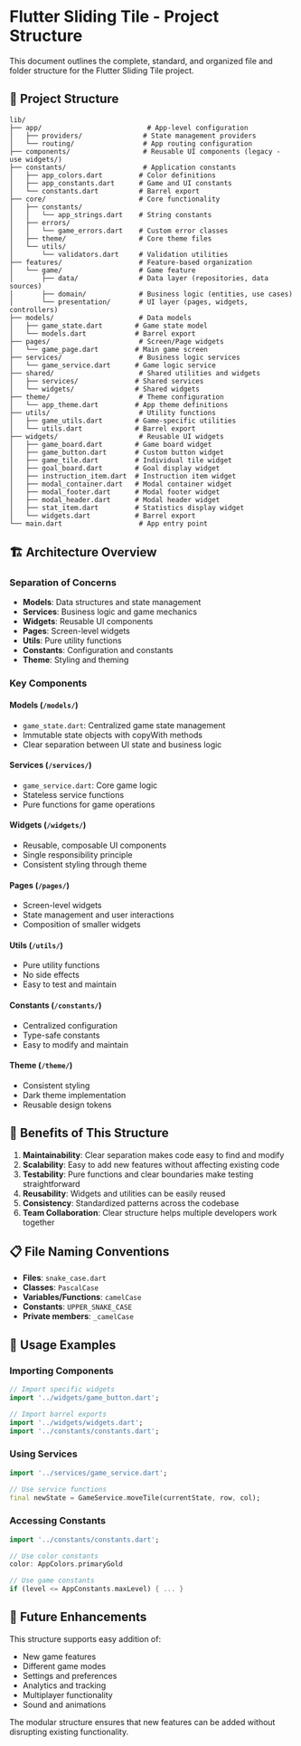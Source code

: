 # Flutter Sliding Tile - Project Structure

This document outlines the complete, standard, and organized file and folder structure for the Flutter Sliding Tile project.

## 📁 Project Structure

```
lib/
├── app/                          # App-level configuration
│   ├── providers/               # State management providers
│   └── routing/                 # App routing configuration
├── components/                  # Reusable UI components (legacy - use widgets/)
├── constants/                   # Application constants
│   ├── app_colors.dart         # Color definitions
│   ├── app_constants.dart      # Game and UI constants
│   └── constants.dart          # Barrel export
├── core/                       # Core functionality
│   ├── constants/
│   │   └── app_strings.dart    # String constants
│   ├── errors/
│   │   └── game_errors.dart    # Custom error classes
│   ├── theme/                  # Core theme files
│   └── utils/
│       └── validators.dart     # Validation utilities
├── features/                   # Feature-based organization
│   └── game/                   # Game feature
│       ├── data/               # Data layer (repositories, data sources)
│       ├── domain/             # Business logic (entities, use cases)
│       └── presentation/       # UI layer (pages, widgets, controllers)
├── models/                     # Data models
│   ├── game_state.dart        # Game state model
│   └── models.dart            # Barrel export
├── pages/                      # Screen/Page widgets
│   └── game_page.dart         # Main game screen
├── services/                   # Business logic services
│   └── game_service.dart      # Game logic service
├── shared/                     # Shared utilities and widgets
│   ├── services/              # Shared services
│   └── widgets/               # Shared widgets
├── theme/                      # Theme configuration
│   └── app_theme.dart         # App theme definitions
├── utils/                      # Utility functions
│   ├── game_utils.dart        # Game-specific utilities
│   └── utils.dart             # Barrel export
├── widgets/                    # Reusable UI widgets
│   ├── game_board.dart        # Game board widget
│   ├── game_button.dart       # Custom button widget
│   ├── game_tile.dart         # Individual tile widget
│   ├── goal_board.dart        # Goal display widget
│   ├── instruction_item.dart  # Instruction item widget
│   ├── modal_container.dart   # Modal container widget
│   ├── modal_footer.dart      # Modal footer widget
│   ├── modal_header.dart      # Modal header widget
│   ├── stat_item.dart         # Statistics display widget
│   └── widgets.dart           # Barrel export
└── main.dart                   # App entry point
```

## 🏗️ Architecture Overview

### **Separation of Concerns**

- **Models**: Data structures and state management
- **Services**: Business logic and game mechanics
- **Widgets**: Reusable UI components
- **Pages**: Screen-level widgets
- **Utils**: Pure utility functions
- **Constants**: Configuration and constants
- **Theme**: Styling and theming

### **Key Components**

#### **Models** (`/models/`)

- `game_state.dart`: Centralized game state management
- Immutable state objects with copyWith methods
- Clear separation between UI state and business logic

#### **Services** (`/services/`)

- `game_service.dart`: Core game logic
- Stateless service functions
- Pure functions for game operations

#### **Widgets** (`/widgets/`)

- Reusable, composable UI components
- Single responsibility principle
- Consistent styling through theme

#### **Pages** (`/pages/`)

- Screen-level widgets
- State management and user interactions
- Composition of smaller widgets

#### **Utils** (`/utils/`)

- Pure utility functions
- No side effects
- Easy to test and maintain

#### **Constants** (`/constants/`)

- Centralized configuration
- Type-safe constants
- Easy to modify and maintain

#### **Theme** (`/theme/`)

- Consistent styling
- Dark theme implementation
- Reusable design tokens

## 🎯 Benefits of This Structure

1. **Maintainability**: Clear separation makes code easy to find and modify
2. **Scalability**: Easy to add new features without affecting existing code
3. **Testability**: Pure functions and clear boundaries make testing straightforward
4. **Reusability**: Widgets and utilities can be easily reused
5. **Consistency**: Standardized patterns across the codebase
6. **Team Collaboration**: Clear structure helps multiple developers work together

## 📋 File Naming Conventions

- **Files**: `snake_case.dart`
- **Classes**: `PascalCase`
- **Variables/Functions**: `camelCase`
- **Constants**: `UPPER_SNAKE_CASE`
- **Private members**: `_camelCase`

## 🔧 Usage Examples

### Importing Components

```dart
// Import specific widgets
import '../widgets/game_button.dart';

// Import barrel exports
import '../widgets/widgets.dart';
import '../constants/constants.dart';
```

### Using Services

```dart
import '../services/game_service.dart';

// Use service functions
final newState = GameService.moveTile(currentState, row, col);
```

### Accessing Constants

```dart
import '../constants/constants.dart';

// Use color constants
color: AppColors.primaryGold

// Use game constants
if (level <= AppConstants.maxLevel) { ... }
```

## 🚀 Future Enhancements

This structure supports easy addition of:

- New game features
- Different game modes
- Settings and preferences
- Analytics and tracking
- Multiplayer functionality
- Sound and animations

The modular structure ensures that new features can be added without disrupting existing functionality.
